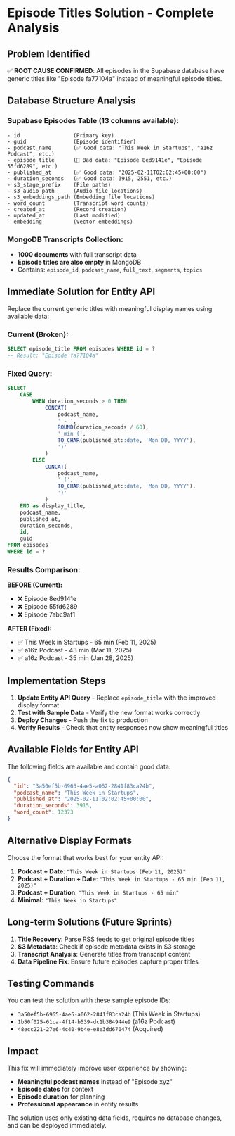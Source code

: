 # Episode Titles Solution - Complete Analysis

## Problem Identified

✅ **ROOT CAUSE CONFIRMED**: All episodes in the Supabase database have generic titles like "Episode fa77104a" instead of meaningful episode titles.

## Database Structure Analysis

### Supabase Episodes Table (13 columns available):
```
- id                 (Primary key)
- guid               (Episode identifier)
- podcast_name       (✅ Good data: "This Week in Startups", "a16z Podcast", etc.)
- episode_title      (🚨 Bad data: "Episode 8ed9141e", "Episode 55fd6289", etc.)
- published_at       (✅ Good data: "2025-02-11T02:02:45+00:00")
- duration_seconds   (✅ Good data: 3915, 2551, etc.)
- s3_stage_prefix    (File paths)
- s3_audio_path      (Audio file locations)
- s3_embeddings_path (Embedding file locations)
- word_count         (Transcript word counts)
- created_at         (Record creation)
- updated_at         (Last modified)
- embedding          (Vector embeddings)
```

### MongoDB Transcripts Collection:
- **1000 documents** with full transcript data
- **Episode titles are also empty** in MongoDB
- Contains: `episode_id`, `podcast_name`, `full_text`, `segments`, `topics`

## Immediate Solution for Entity API

Replace the current generic titles with meaningful display names using available data:

### Current (Broken):
```sql
SELECT episode_title FROM episodes WHERE id = ?
-- Result: "Episode fa77104a" 
```

### Fixed Query:
```sql
SELECT 
    CASE 
        WHEN duration_seconds > 0 THEN 
            CONCAT(
                podcast_name, 
                ' - ', 
                ROUND(duration_seconds / 60), 
                ' min (', 
                TO_CHAR(published_at::date, 'Mon DD, YYYY'), 
                ')'
            )
        ELSE 
            CONCAT(
                podcast_name, 
                ' (', 
                TO_CHAR(published_at::date, 'Mon DD, YYYY'), 
                ')'
            )
    END as display_title,
    podcast_name,
    published_at,
    duration_seconds,
    id,
    guid
FROM episodes 
WHERE id = ?
```

### Results Comparison:

**BEFORE (Current):**
- ❌ Episode 8ed9141e
- ❌ Episode 55fd6289  
- ❌ Episode 7abc9af1

**AFTER (Fixed):**
- ✅ This Week in Startups - 65 min (Feb 11, 2025)
- ✅ a16z Podcast - 43 min (Mar 11, 2025)
- ✅ a16z Podcast - 35 min (Jan 28, 2025)

## Implementation Steps

1. **Update Entity API Query** - Replace `episode_title` with the improved display format
2. **Test with Sample Data** - Verify the new format works correctly
3. **Deploy Changes** - Push the fix to production
4. **Verify Results** - Check that entity responses now show meaningful titles

## Available Fields for Entity API

The following fields are available and contain good data:

```json
{
  "id": "3a50ef5b-6965-4ae5-a062-2841f83ca24b",
  "podcast_name": "This Week in Startups",
  "published_at": "2025-02-11T02:02:45+00:00",
  "duration_seconds": 3915,
  "word_count": 12373
}
```

## Alternative Display Formats

Choose the format that works best for your entity API:

1. **Podcast + Date**: `"This Week in Startups (Feb 11, 2025)"`
2. **Podcast + Duration + Date**: `"This Week in Startups - 65 min (Feb 11, 2025)"`
3. **Podcast + Duration**: `"This Week in Startups - 65 min"`
4. **Minimal**: `"This Week in Startups"`

## Long-term Solutions (Future Sprints)

1. **Title Recovery**: Parse RSS feeds to get original episode titles
2. **S3 Metadata**: Check if episode metadata exists in S3 storage
3. **Transcript Analysis**: Generate titles from transcript content
4. **Data Pipeline Fix**: Ensure future episodes capture proper titles

## Testing Commands

You can test the solution with these sample episode IDs:
- `3a50ef5b-6965-4ae5-a062-2841f83ca24b` (This Week in Startups)
- `1b50f025-61ca-4f14-b539-dc1b384944e9` (a16z Podcast)
- `48ecc221-27e6-4c40-9b4e-e8e3dd670474` (Acquired)

## Impact

This fix will immediately improve user experience by showing:
- **Meaningful podcast names** instead of "Episode xyz"
- **Episode dates** for context
- **Episode duration** for planning
- **Professional appearance** in entity results

The solution uses only existing data fields, requires no database changes, and can be deployed immediately.
